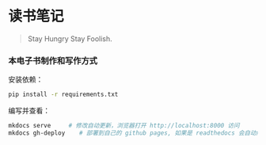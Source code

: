# 读书笔记

> Stay Hungry Stay Foolish.

### 本电子书制作和写作方式
安装依赖：
```sh
pip install -r requirements.txt
```

编写并查看：
```sh
mkdocs serve     # 修改自动更新，浏览器打开 http://localhost:8000 访问
mkdocs gh-deploy    # 部署到自己的 github pages, 如果是 readthedocs 会自动触发构建
```


